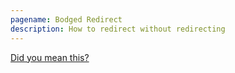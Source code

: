 ```yaml
---
pagename: Bodged Redirect
description: How to redirect without redirecting
---
```


[Did you mean this?](https://dectalk.netlify.com/)

